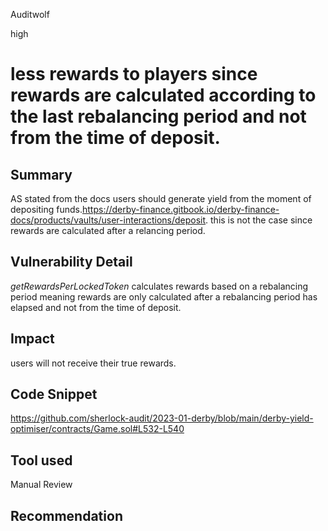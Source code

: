 Auditwolf

high

# less rewards to players since rewards are calculated according to the last rebalancing period and not from the time of deposit.

## Summary
AS stated from the docs users should generate yield from the moment of depositing funds.https://derby-finance.gitbook.io/derby-finance-docs/products/vaults/user-interactions/deposit.
this is not the case since rewards are calculated after a relancing period.

## Vulnerability Detail
_getRewardsPerLockedToken_  calculates rewards based on a rebalancing period meaning rewards are only calculated after a rebalancing period has elapsed and not from the time of deposit. 

## Impact
users will not receive their true rewards.
## Code Snippet
https://github.com/sherlock-audit/2023-01-derby/blob/main/derby-yield-optimiser/contracts/Game.sol#L532-L540
## Tool used

Manual Review

## Recommendation
